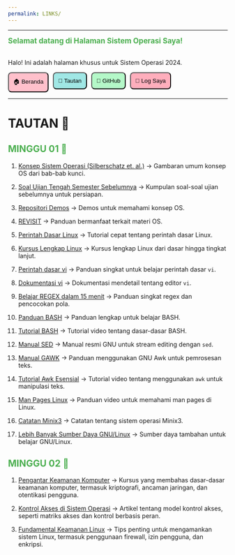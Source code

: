```yaml
---
permalink: LINKS/
---
```

---

<span style="color:#4CAF50; font-weight:bold; font-size:larger;">Selamat datang di Halaman Sistem Operasi Saya!</span>
<br><br>
<p>Halo! Ini adalah halaman khusus untuk Sistem Operasi 2024.</p>

<div style="display: flex; gap: 10px;">
  <a href="https://koecengdaun.github.io/os242/" style="text-decoration:none;">
    <button style="background-color: #FFC0CB; padding: 10px; border-radius: 8px;">🏠 Beranda</button>
  </a>

  <a href="https://koecengdaun.github.io/os242/LINKS/" style="text-decoration:none;">
    <button style="background-color: #A0E7E5; padding: 10px; border-radius: 8px;">🔗 Tautan</button>
  </a>

  <a href="https://github.com/KoecengDaun/os242" target="_blank" style="text-decoration:none;">
    <button style="background-color: #B4F8C8; padding: 10px; border-radius: 8px;">🔗 GitHub</button>
  </a>

  <a href="https://github.com/KoecengDaun/os242/blob/bb53f0a465e1f4cbfcf7132d2a384ac172838c32/TXT/mylog.txt" target="_blank" style="text-decoration:none;">
    <button style="background-color: #FFAEBC; padding: 10px; border-radius: 8px;">📝 Log Saya</button>
  </a>
</div>

---

# TAUTAN 🔗
<h2 style="color:#4CAF50">MINGGU 01 🚩</h2>

1. [Konsep Sistem Operasi (Silberschatz et. al.)](https://codex.cs.yale.edu/avi/os-book/OS10/)
-> Gambaran umum konsep OS dari bab-bab kunci.

2. [Soal Ujian Tengah Semester Sebelumnya](https://rms46.vlsm.org/2/196.pdf)
-> Kumpulan soal-soal ujian sebelumnya untuk persiapan.

3. [Repositori Demos](https://github.com/os2xx/demos/tree/master/Demos/)
-> Demos untuk memahami konsep OS.

4. [REVISIT](https://doit.vlsm.org/038.html)
-> Panduan bermanfaat terkait materi OS.

5. [Perintah Dasar Linux](https://youtu.be/CpTfQ-q6MPU)
-> Tutorial cepat tentang perintah dasar Linux.

6. [Kursus Lengkap Linux](https://youtu.be/wBp0Rb-ZJak)
-> Kursus lengkap Linux dari dasar hingga tingkat lanjut.

7. [Perintah dasar vi](https://youtu.be/ggSyF1SVFr4)
-> Panduan singkat untuk belajar perintah dasar `vi`.

8. [Dokumentasi vi](https://www.cs.colostate.edu/helpdocs/vi.html)
-> Dokumentasi mendetail tentang editor `vi`.

9. [Belajar REGEX dalam 15 menit](https://youtu.be/bgBWp9EIlMM)
-> Panduan singkat regex dan pencocokan pola.

10. [Panduan BASH](https://tldp.org/LDP/abs/abs-guide.pdf)
-> Panduan lengkap untuk belajar BASH.

11. [Tutorial BASH](https://youtu.be/F-gskSl4pwQ)
-> Tutorial video tentang dasar-dasar BASH.

12. [Manual SED](https://www.gnu.org/software/sed/manual/sed.pdf)
-> Manual resmi GNU untuk stream editing dengan `sed`.

13. [Manual GAWK](https://www.gnu.org/software/gawk/manual/gawk.pdf)
-> Panduan menggunakan GNU Awk untuk pemrosesan teks.

14. [Tutorial Awk Esensial](https://youtu.be/9YOZmI-zWok)
-> Tutorial video tentang menggunakan `awk` untuk manipulasi teks.

15. [Man Pages Linux](https://youtu.be/uJnrh9hAQR0)
-> Panduan video untuk memahami man pages di Linux.

16. [Catatan Minix3](https://rms46.vlsm.org/2/166.pdf)
-> Catatan tentang sistem operasi Minix3.

17. [Lebih Banyak Sumber Daya GNU/Linux](https://doit.vlsm.org/039.html)
-> Sumber daya tambahan untuk belajar GNU/Linux.

<h2 style="color:#4CAF50">MINGGU 02 🚩</h2>

1. [Pengantar Keamanan Komputer](https://www.coursera.org/learn/security-in-computing)
-> Kursus yang membahas dasar-dasar keamanan komputer, termasuk kriptografi, ancaman jaringan, dan otentikasi pengguna.

2. [Kontrol Akses di Sistem Operasi](https://www.geeksforgeeks.org/access-control-in-operating-system/)
-> Artikel tentang model kontrol akses, seperti matriks akses dan kontrol berbasis peran.

3. [Fundamental Keamanan Linux](https://linuxconfig.org/essential-linux-security-tips)
-> Tips penting untuk mengamankan sistem Linux, termasuk penggunaan firewall, izin pengguna, dan enkripsi.
